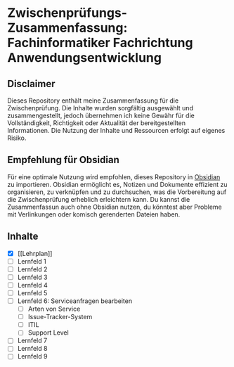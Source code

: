 # Zwischenprüfungs-Zusammenfassung: Fachinformatiker Fachrichtung Anwendungsentwicklung

## Disclaimer

Dieses Repository enthält meine Zusammenfassung für die Zwischenprüfung. Die Inhalte wurden sorgfältig ausgewählt und zusammengestellt, jedoch übernehmen ich keine Gewähr für die Vollständigkeit, Richtigkeit oder Aktualität der bereitgestellten Informationen. Die Nutzung der Inhalte und Ressourcen erfolgt auf eigenes Risiko.

## Empfehlung für Obsidian

Für eine optimale Nutzung wird empfohlen, dieses Repository in [Obsidian](https://obsidian.md/) zu importieren. Obsidian ermöglicht es, Notizen und Dokumente effizient zu organisieren, zu verknüpfen und zu durchsuchen, was die Vorbereitung auf die Zwischenprüfung erheblich erleichtern kann. Du kannst die Zusammenfassun auch ohne Obsidian nutzen, du könntest aber Probleme mit Verlinkungen oder komisch gerenderten Dateien haben.

## Inhalte

- [x] [[Lehrplan]]
- [ ] Lernfeld 1
- [ ] Lernfeld 2
- [ ] Lernfeld 3
- [ ] Lernfeld 4
- [ ] Lernfeld 5
- [ ] Lernfeld 6: Serviceanfragen bearbeiten
	- [ ] Arten von Service
	- [ ] Issue-Tracker-System
	- [ ] ITIL
	- [ ] Support Level
- [ ] Lernfeld 7
- [ ] Lernfeld 8
- [ ] Lernfeld 9
